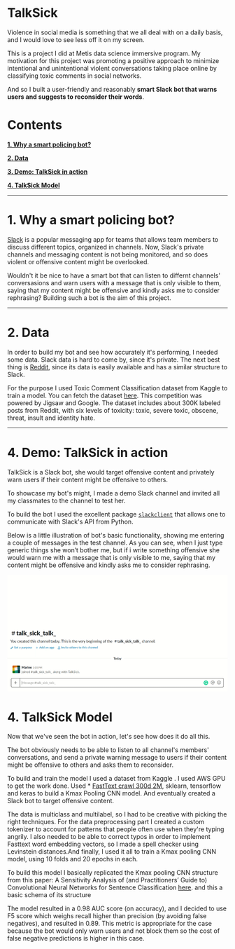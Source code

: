 # TalkSick

Violence in social media is something that we all deal with on a daily basis, and I would love to see less off it on my screen.

This is a project I did at Metis data science immersive program.
My motivation for this project was promoting a positive approach to minimize intentional and unintentional violent conversations taking place online by classifying toxic comments in social networks.

And so I built a user-friendly and reasonably **smart Slack bot that warns users and suggests to reconsider their words**.

# Contents

[**1. Why a smart policing bot?**](#why_bot)

[**2. Data**](#get_data)

[**3. Demo: TalkSick in action**](#demo)

[**4. TalkSick Model**](#model)



---

# <a name="why_bot">1. Why a smart policing bot?</a>

[Slack](https://slack.com/) is a popular messaging app for teams that allows team members to discuss different topics, organized in channels. Now, Slack's private channels and messaging content is not being monitored, and so does violent or offensive content might be overlooked. 

Wouldn't it be nice to have a smart bot that can listen to differnt channels' conversasions and warn users with a message that is only visible to them, saying that my content might be offensive and kindly asks me to consider rephrasing? Building such a bot is the aim of this project.

---

# <a name="get_data">2. Data</a>

In order to build my bot and see how accurately it's performing, I needed some data. Slack data is hard to come by, since it's private. The next best thing is [Reddit](https://www.reddit.com/), since its data is easily available and has a similar structure to Slack. 

For the purpose I used Toxic Comment Classification dataset from Kaggle to train a model.
You can fetch the dataset [here](https://www.kaggle.com/c/jigsaw-toxic-comment-classification-challenge/data).
This competition was powered by Jigsaw and Google. The dataset includes about 300K labeled posts from Reddit, with six levels of toxicity: toxic, severe toxic, obscene, threat, insult and identity hate.


---


# <a name="demo">4. Demo: TalkSick in action</a>

TalkSick is a Slack bot, she would target offensive content and privately warn users if their content might be offensive to others.

To showcase my bot's might, I made a demo Slack channel and invited all my classmates to the channel to test her.

To build the bot I used the excellent package [`slackclient`](https://github.com/slackapi/python-slackclient) that allows one to communicate with Slack's API from Python. 

Below is a little illustration of bot's basic functionality, showing me entering a couple of messages in the test channel. As you can see, when I just type generic things she won’t bother me, but if i write something offensive she would warn me with a message that is only visible to me, saying that my content might be offensive and kindly asks me to consider rephrasing.

![](TalkSick.gif)

# <a name="model">4. TalkSick Model</a>

Now that we've seen the bot in action, let's see how does it do all this. 

The bot obviously needs to be able to listen to all channel's members' conversations, and send a private warning message to  users if their content might be offensive to others and asks them to reconsider. 

To build and train the model I used a dataset from Kaggle <a name="get_data">.
I used AWS GPU to get the work done. Used * [FastText crawl 300d 2M](https://www.kaggle.com/yekenot/fasttext-crawl-300d-2m), sklearn, tensorflow and keras to build a Kmax Pooling CNN model. And eventually created a Slack bot to target offensive content. 

The data is multiclass and multilabel, so I had to be creative with picking the right techniques. For the data preprocessing part I created a custom tokenizer to account for patterns that people often use when they're typing angrily. I also needed to be able to correct typos in order to implement Fasttext word embedding vectors, so I made a spell checker using Levinstein distances.And finally, I used it all to train a Kmax pooling CNN model, using 10 folds and 20 epochs in each.


To build this model I basically replicated the Kmax pooling CNN structure from this paper: A Sensitivity Analysis of (and Practitioners’ Guide to) Convolutional Neural Networks for Sentence Classification [here](https://arxiv.org/pdf/1510.03820.pdf).
and this a basic schema of its structure

The model resulted in a 0.98 AUC score (on accuracy), and I decided to use F5 score which weighs recall higher than precision (by avoiding false negatives), and resulted in 0.89. This metric is appropriate for the case because the bot would only warn users and not block them so the cost of false negative predictions is higher in this case. 




